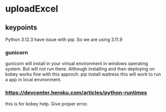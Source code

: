 # uploadExcel

## keypoints
Python 3.12.3 have issue with pip. So we are using 3.11.9
### gunicorn 
gunicorn will install in your virtual environment in windows operating system. But will not run there. Although installing and then deploying on kobey works fine with this approch.
  pip install waitress
  this will work to run a app in local environment.

### https://devcenter.heroku.com/articles/python-runtimes
  this is for kobey help. Give proper error.
